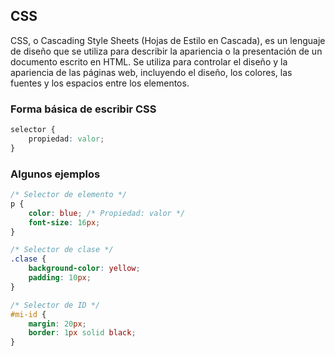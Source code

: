 
## CSS

CSS, o Cascading Style Sheets (Hojas de Estilo en Cascada), es un lenguaje de diseño que se utiliza para describir la apariencia o la presentación de un documento escrito en HTML. Se utiliza para controlar el diseño y la apariencia de las páginas web, incluyendo el diseño, los colores, las fuentes y los espacios entre los elementos.

### Forma básica de escribir CSS

```css
selector {
    propiedad: valor;
}
```

### Algunos ejemplos

```css
/* Selector de elemento */
p {
    color: blue; /* Propiedad: valor */
    font-size: 16px;
}

/* Selector de clase */
.clase {
    background-color: yellow;
    padding: 10px;
}

/* Selector de ID */
#mi-id {
    margin: 20px;
    border: 1px solid black;
}
```